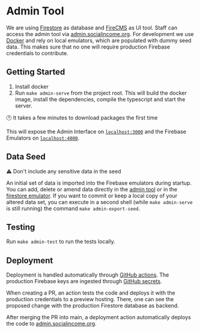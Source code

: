 # Admin Tool

We are using [Firestore](https://firebase.google.com/docs/firestore) as
database and [FireCMS](https://firecms.co/) as UI tool. Staff can access
the admin tool via
[admin.socialincome.org](https://admin.socialincome.org). For
development we use [Docker](https://www.docker.com) and rely on local
emulators, which are populated with dummy seed data. This makes sure
that no one will require production Firebase credentials to contribute.

## Getting Started

1. Install docker
2. Run `make admin-serve` from the project root. This will build the docker image, install the dependencies,
   compile the typescript and start the server.

🕐 It takes a few minutes to download packages the first time

This will expose the Admin Interface on
[`localhost:3000`](http://localhost:3000) and the Firebase Emulators on
[`localhost:4000`](http://localhost:4000).

## Data Seed

⚠️ Don't include any sensitive data in the seed

An initial set of data is imported into the Firebase emulators during
startup. You can add, delete or amend data directly in the
[admin tool](http://localhost:3000) or in the
[firestore emulator](http://localhost:4000). If you want to commit or keep
a local copy of your altered data set, you can execute in a second shell
(while `make admin-serve` is still running) the command `make admin-export-seed`.

## Testing

Run `make admin-test` to run the tests locally.

## Deployment

Deployment is handled automatically through
[GitHub actions](https://github.com/socialincome-san/public/actions).
The production Firebase keys are ingested through
[GitHub secrets](<[url](https://docs.github.com/en/actions/security-guides/encrypted-secrets)>).

When creating a PR, an action tests the code and deploys it with the
production credentials to a preview hosting. There, one can see the
proposed change with the production Firestore database as backend.

After merging the PR into main, a deployment action automatically
deploys the code to
[admin.socialincome.org](https://admin.socialincome.org).
